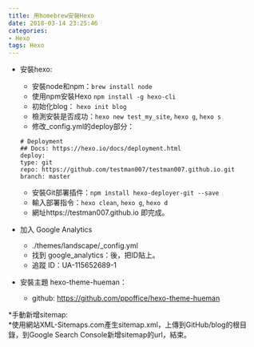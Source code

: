 ```yaml
---
title: 用homebrew安裝Hexo
date: 2018-03-14 23:25:46
categories:
- Hexo
tags: Hexo
---
```


* 安裝hexo:
    * 安裝node和npm：`brew install node`
    * 使用npm安裝Hexo `npm install -g hexo-cli`
    * 初始化blog： `hexo init blog`
    * 檢測安裝是否成功：`hexo new test_my_site`, `hexo g`, `hexo s`
    * 修改_config.yml的deploy部分：
    ```
    # Deployment
    ## Docs: https://hexo.io/docs/deployment.html
    deploy:
    type: git
    repo: https://github.com/testman007/testman007.github.io.git
    branch: master
    ```
    * 安裝Git部署插件：`npm install hexo-deployer-git --save`
    * 輸入部署指令：`hexo clean`, `hexo g`, `hexo d`
    * 網址https://testman007.github.io 即完成。

* 加入 Google Analytics
    * ./themes/landscape/_config.yml
    * 找到 google_analytics：後，把ID貼上。
    * 追蹤 ID：UA-115652689-1

* 安裝主題 hexo-theme-hueman：
    * github: https://github.com/ppoffice/hexo-theme-hueman

*手動新增sitemap:    
    *使用網站XML-Sitemaps.com產生sitemap.xml，上傳到GitHub/blog的根目錄，到Google Search Console新增sitemap的url，結束。